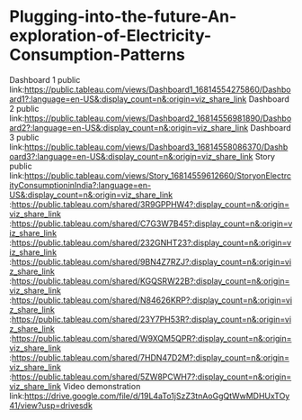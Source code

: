 # Plugging-into-the-future-An-exploration-of-Electricity-Consumption-Patterns
Dashboard 1 public link:https://public.tableau.com/views/Dashboard1_16814554275860/Dashboard1?:language=en-US&:display_count=n&:origin=viz_share_link
Dashboard 2 public link:https://public.tableau.com/views/Dashboard2_16814556981890/Dashboard2?:language=en-US&:display_count=n&:origin=viz_share_link
Dashboard 3 public link:https://public.tableau.com/views/Dashboard3_16814558086370/Dashboard3?:language=en-US&:display_count=n&:origin=viz_share_link
Story public link:https://public.tableau.com/views/Story_16814559612660/StoryonElectrcityConsumptioninIndia?:language=en-US&:display_count=n&:origin=viz_share_link
                 :https://public.tableau.com/shared/3R9GPPHW4?:display_count=n&:origin=viz_share_link
                 :https://public.tableau.com/shared/C7G3W7B45?:display_count=n&:origin=viz_share_link
                 :https://public.tableau.com/shared/232GNHT23?:display_count=n&:origin=viz_share_link
                 :https://public.tableau.com/shared/9BN4Z7RZJ?:display_count=n&:origin=viz_share_link
                 :https://public.tableau.com/shared/KGQSRW22B?:display_count=n&:origin=viz_share_link
                 :https://public.tableau.com/shared/N84626KRP?:display_count=n&:origin=viz_share_link
                 :https://public.tableau.com/shared/23Y7PH53R?:display_count=n&:origin=viz_share_link
                 :https://public.tableau.com/shared/W9XQM5QPR?:display_count=n&:origin=viz_share_link
                 :https://public.tableau.com/shared/7HDN47D2M?:display_count=n&:origin=viz_share_link
                 :https://public.tableau.com/shared/5ZW8PCWH7?:display_count=n&:origin=viz_share_link
Video demonstration link:https://drive.google.com/file/d/19L4aTo1jSzZ3tnAoGgQtWwMDHUxTOy41/view?usp=drivesdk
